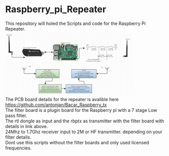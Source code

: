 # Raspberry_pi_Repeater
This repository will holed the Scripts and code for the Raspberry Pi Repeater.<br>
![Alt text](FM_Repeater_1.jpg?raw=true "Block diagram")<br>
The PCB board details for the repeater is avalible here  https://github.com/antonjan/Bacar_Raspberry_tx <br>
The filter board is a plugin board for the Raspberry pi with a 7 stage Low pass filter.<br>
The rtl dongle as input and the rbptx as transmitter with the filter board with details in link above.<br>
24Mhz to 1.7Ghz receiver input to 2M or HF transmitter. depending on your filter details.<br>
Dont use this scripts without the filter boards and only used licensed frequencies.<br>

